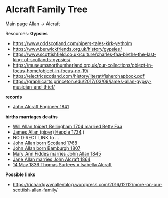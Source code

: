 
# Alcraft Family Tree

Main page Allan -> Alcraft


Resources:
**Gypsies**  
- https://www.oddscotland.com/pipers-tales-kirk-yetholm  
- https://www.berwickfriends.org.uk/history/gypsies/  
- https://www.scottishfield.co.uk/culture/charles-faa-blythe-the-last-king-of-scotlands-gypsies/
- https://museumsnorthumberland.org.uk/our-collections/object-in-focus-home/object-in-focus-no-19/
- https://electricscotland.com/history/literat/fisherchapbook.pdf
- https://graphicarts.princeton.edu/2017/03/09/james-allan-gypsy-musician-and-thief/

**records**  
- [John Alcraft Engineer 1841](https://www.glasgowlife.org.uk/media/afgk0de3/st-andrews-baptisms-by-fathers-surname.pdf)

**births marriages deaths**  
- [Will Allan (piper) Bellingham 1704 married Betty Faa](https://www.thenorthernecho.co.uk/history/8857492.The_duke___s_piper/)
- [James Allan (piper) Hepple 1734](https://scottishchapbooks.lib.uoguelph.ca/items/show/845#:~:text=It%20is%20possible%20that%20he,4%20November%201765).)
- NO DIRECT LINK to ...
- [John Allan born Scotland 1768](https://www.wikitree.com/wiki/Allan-4870)
- [John Allan born Bamburgh 1807](https://www.wikitree.com/wiki/Allan-4869)
- [Mary Ann Fiddes marries John Allan 1845](https://www.wikitree.com/wiki/Fiddes-184)
- [Jane Allan marries John Alcraft 1864](https://www.wikitree.com/wiki/Allan-4875)
- [14 May 1836 Thomas Surtees = Isabella Alcraft](https://www.genuki.org.uk/big/eng/NBL/BywellStAndrew/ChurchRecords/BSA)

**Possible links**
- https://richardgwynallenblog.wordpress.com/2016/12/12/more-on-our-scottish-allan-family/

